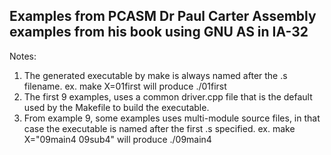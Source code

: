 ## Examples from PCASM Dr Paul Carter Assembly examples from his book using GNU AS in IA-32

Notes:
1. The generated executable by make is always named after the .s filename. ex.  make X=01first will produce ./01first
2. The first 9 examples, uses a common driver.cpp file that is the default used by the Makefile to build the executable.
3. From example 9, some examples uses multi-module source files, in that case the executable is named after the first .s
   specified. ex.  make X="09main4 09sub4" will produce ./09main4 

